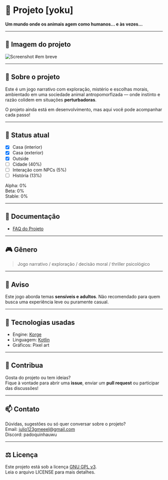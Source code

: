 # 🐾 Projeto [yoku]

**Um mundo onde os animais agem como humanos... e às vezes...**

---

## 📸 Imagem do projeto
![Screenshot](assets/preview.gif)
#em breve

---

## 🧠 Sobre o projeto

Este é um jogo narrativo com exploração, mistério e escolhas morais, ambientado em uma sociedade animal antropomorfizada — onde instinto e razão colidem em situações **perturbadoras**.

O projeto ainda está em desenvolvimento, mas aqui você pode acompanhar cada passo!

---

## 🚧 Status atual

- [x] Casa (interior)
- [x] Casa (exterior)
- [x] Outside
- [ ] Cidade (40%)
- [ ] Interação com NPCs (5%)
- [ ] História (13%)

Alpha: 0%  
Beta: 0%  
Stable: 0%

---

## 📄 Documentação

- [FAQ do Projeto](https://squirrel-gamess.github.io/yoku-website/)

---

## 🎮 Gênero

> Jogo narrativo / exploração / decisão moral / thriller psicológico

---

## 🧪 Aviso

Este jogo aborda temas **sensíveis e adultos**. Não recomendado para quem busca uma experiência leve ou puramente casual.

---

## 🔧 Tecnologias usadas

- Engine: [Korge](https://korge.org/)
- Linguagem: [Kotlin](https://kotlinlang.org/)
- Gráficos: Pixel art

---

## 🐾 Contribua

Gosta do projeto ou tem ideias?  
Fique à vontade para abrir uma **issue**, enviar um **pull request** ou participar das discussões!

---

## 📫 Contato

Dúvidas, sugestões ou só quer conversar sobre o projeto?  
Email: julio123gmeeel@gmail.com  
Discord: padoquinhauwu

---

## ⚖️ Licença

Este projeto está sob a licença [GNU GPL v3](LICENSE).  
Leia o arquivo LICENSE para mais detalhes.
